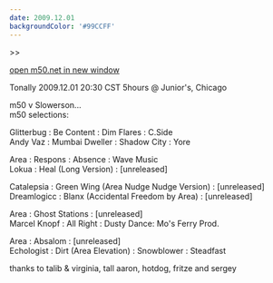 ```yaml
---
date: 2009.12.01
backgroundColor: '#99CCFF'
---
```


\>>

[open m50.net in new window  
](http://m50.net/)  


Tonally 2009.12.01 20:30 CST 5hours @ Junior's, Chicago  


m50 v Slowerson...  
m50 selections:  

Glitterbug : Be Content : Dim Flares : C.Side  
Andy Vaz : Mumbai Dweller : Shadow City : Yore  

Area : Respons : Absence : Wave Music  
Lokua : Heal (Long Version) : \[unreleased\]  

Catalepsia : Green Wing (Area Nudge Nudge Version) : \[unreleased\]  
Dreamlogicc : Blanx (Accidental Freedom by Area) : \[unreleased\]  

Area : Ghost Stations : \[unreleased\]  
Marcel Knopf : All Right : Dusty Dance: Mo's Ferry Prod.  

Area : Absalom : \[unreleased\]  
Echologist : Dirt (Area Elevation) : Snowblower : Steadfast  

thanks to talib & virginia, tall aaron, hotdog, fritze and sergey